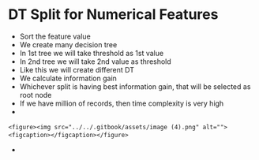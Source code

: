 # DT Split for Numerical Features

* Sort the feature value
* We create many decision tree
* In 1st tree we will take threshold as 1st value
* In 2nd tree we will take 2nd value as threshold
* Like this we will create different DT
* We calculate information gain
* Whichever split is having best information gain, that will be selected as root node
* If we have million of records, then time complexity is very high
*

    <figure><img src="../../.gitbook/assets/image (4).png" alt=""><figcaption></figcaption></figure>
*
